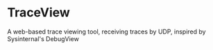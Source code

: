 # TraceView
A web-based trace viewing tool, receiving traces by UDP, inspired by Sysinternal's DebugView
